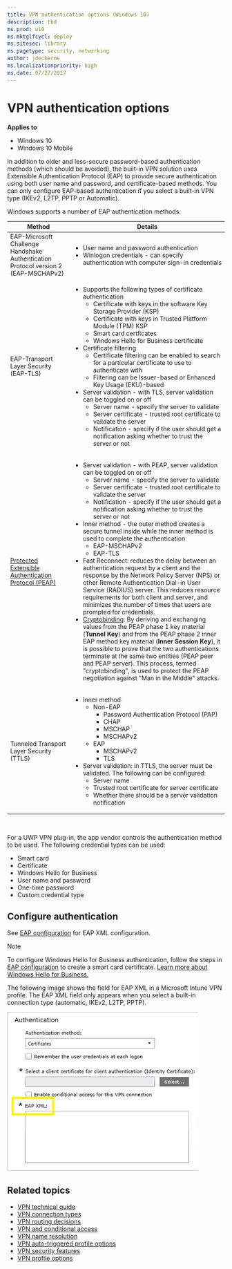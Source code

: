 ```yaml
---
title: VPN authentication options (Windows 10)
description: tbd
ms.prod: w10
ms.mktglfcycl: deploy
ms.sitesec: library
ms.pagetype: security, networking
author: jdeckerms
ms.localizationpriority: high
ms.date: 07/27/2017
---
```


# VPN authentication options

**Applies to**
-   Windows 10
-   Windows 10 Mobile

In addition to older and less-secure password-based authentication methods (which should be avoided), the built-in VPN solution uses Extensible Authentication Protocol (EAP) to provide secure authentication using both user name and password, and certificate-based methods. You can only configure EAP-based authentication if you select a built-in VPN type (IKEv2, L2TP, PPTP or Automatic).

Windows supports a number of EAP authentication methods. 

<table>
<thead><tr><th>Method</th><th>Details</th></thead>
<tbody>
<tr><td>EAP-Microsoft Challenge Handshake Authentication Protocol version 2 (EAP-MSCHAPv2)</td><td><ul><li>User name and password authentication</li><li>Winlogon credentials - can specify authentication with computer sign-in credentials</li></ul></td></tr>
<tr><td>EAP-Transport Layer Security (EAP-TLS) </td><td><ul><li>Supports the following types of certificate authentication<ul><li>Certificate with keys in the software Key Storage Provider (KSP)</li><li>Certificate with keys in Trusted Platform Module (TPM) KSP</li><li>Smart card certficates</li><li>Windows Hello for Business certificate</li></ul></li><li>Certificate filtering<ul><li>Certificate filtering can be enabled to search for a particular certificate to use to authenticate with</li><li>Filtering can be Issuer-based or Enhanced Key Usage (EKU)-based</li></ul></li><li>Server validation - with TLS, server validation can be toggled on or off<ul><li>Server name - specify the server to validate</li><li>Server certificate - trusted root certificate to validate the server</li><li>Notification - specify if the user should get a notification asking whether to trust the server or not</li></ul></li></ul></td></tr>
<tr><td><a href="https://msdn.microsoft.com/library/cc754179.aspx">Protected Extensible Authentication Protocol (PEAP)</a></td><td><ul><li>Server validation - with PEAP, server validation can be toggled on or off<ul><li>Server name - specify the server to validate</li><li>Server certificate - trusted root certificate to validate the server</li><li>Notification - specify if the user should get a notification asking whether to trust the server or not</li></ul></li><li>Inner method - the outer method creates a secure tunnel inside while the inner method is used to complete the authentication<ul><li>EAP-MSCHAPv2</li><li>EAP-TLS</li></ul><li>Fast Reconnect: reduces the delay between an authentication request by a client and the response by the Network Policy Server (NPS) or other Remote Authentication Dial-in User Service (RADIUS) server. This reduces resource requirements for both client and server, and minimizes the number of times that users are prompted for credentials.<li><a href="https://msdn.microsoft.com/library/cc238384.aspx">Cryptobinding</a>: By deriving and exchanging values from the PEAP phase 1 key material (<b>Tunnel Key</b>) and from the PEAP phase 2 inner EAP method key material (<b>Inner Session Key</b>), it is possible to prove that the two authentications terminate at the same two entities (PEAP peer and PEAP server). This process, termed "cryptobinding", is used to protect the PEAP negotiation against "Man in the Middle" attacks.</li></li></ul></td></tr>
<tr><td>Tunneled Transport Layer Security (TTLS)</td><td><ul><li>Inner method<ul><li>Non-EAP<ul><li>Password Authentication Protocol (PAP)</li><li>CHAP</li><li>MSCHAP</li><li>MSCHAPv2</li></ul></li><li>EAP<ul><li>MSCHAPv2</li><li>TLS</li></ul></li></ul></li><li>Server validation: in TTLS, the server must be validated. The following can be configured:<ul><li>Server name</li><li>Trusted root certificate for server certificate</li><li>Whether there should be a server validation notification</li></ul></li></ul></td></tr></tbody>
</table>
</br>

For a UWP VPN plug-in, the app vendor controls the authentication method to be used. The following credential types can be used:

- Smart card
- Certificate
- Windows Hello for Business
- User name and password
- One-time password
- Custom credential type

## Configure authentication

See [EAP configuration](https://msdn.microsoft.com/library/windows/hardware/mt168513.aspx) for EAP XML configuration. 

>[!NOTE]
>To configure Windows Hello for Business authentication, follow the steps in [EAP configuration](https://msdn.microsoft.com/library/windows/hardware/mt168513.aspx) to create a smart card certificate. [Learn more about Windows Hello for Business.](https://technet.microsoft.com/itpro/windows/keep-secure/manage-identity-verification-using-microsoft-passport)

The following image shows the field for EAP XML in a Microsoft Intune VPN profile. The EAP XML field only appears when you select a built-in connection type (automatic, IKEv2, L2TP, PPTP).

![EAP XML configuration in Intune profile](images/vpn-eap-xml.png)

## Related topics

- [VPN technical guide](vpn-guide.md)
- [VPN connection types](vpn-connection-type.md)
- [VPN routing decisions](vpn-routing.md)
- [VPN and conditional access](vpn-conditional-access.md)
- [VPN name resolution](vpn-name-resolution.md)
- [VPN auto-triggered profile options](vpn-auto-trigger-profile.md)
- [VPN security features](vpn-security-features.md)
- [VPN profile options](vpn-profile-options.md)